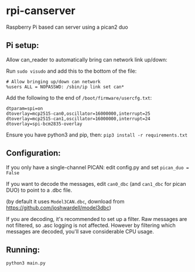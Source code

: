 # rpi-canserver
Raspberry Pi based can server using a pican2 duo


## Pi setup:

Allow can_reader to automatically bring can network link up/down:

Run `sudo visudo` and add this to the bottom of the file:
```
# Allow bringing up/down can network
%users ALL = NOPASSWD: /sbin/ip link set can*
```

Add the following to the end of `/boot/firmware/usercfg.txt`:
```
dtparam=spi=on
dtoverlay=mcp2515-can0,oscillator=16000000,interrupt=25
dtoverlay=mcp2515-can1,oscillator=16000000,interrupt=24
dtoverlay=spi-bcm2835-overlay
```

Ensure you have python3 and pip, then: `pip3 install -r requirements.txt`

## Configuration:

If you only have a single-channel PICAN: edit config.py and set `pican_duo = False`

If you want to decode the messages, edit `can0_dbc` (and `can1_dbc` for pican DUO) to point to a .dbc file.

(by default it uses `Model3CAN.dbc`, download from https://github.com/joshwardell/model3dbc)

If you are decoding, it's recommended to set up a filter. Raw messages are not filtered, so .asc logging is not affected. 
However by filtering which messages are decoded, you'll save considerable CPU usage.

## Running:

`python3 main.py`
